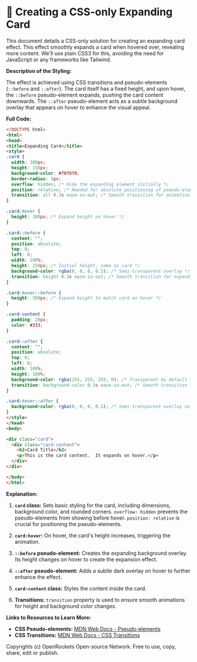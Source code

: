 # 🐞 Creating a CSS-only Expanding Card


This document details a CSS-only solution for creating an expanding card effect.  This effect smoothly expands a card when hovered over, revealing more content.  We'll use plain CSS3 for this, avoiding the need for JavaScript or any frameworks like Tailwind.


**Description of the Styling:**

The effect is achieved using CSS transitions and pseudo-elements (`::before` and `::after`).  The card itself has a fixed height, and upon hover, the `::before` pseudo-element expands, pushing the card content downwards.  The `::after` pseudo-element acts as a subtle background overlay that appears on hover to enhance the visual appeal.

**Full Code:**

```html
<!DOCTYPE html>
<html>
<head>
<title>Expanding Card</title>
<style>
.card {
  width: 300px;
  height: 150px;
  background-color: #f0f0f0;
  border-radius: 5px;
  overflow: hidden; /* Hide the expanding element initially */
  position: relative; /* Needed for absolute positioning of pseudo-elements */
  transition: all 0.3s ease-in-out; /* Smooth transition for animation */
}

.card:hover {
  height: 300px; /* Expand height on hover */
}

.card::before {
  content: "";
  position: absolute;
  top: 0;
  left: 0;
  width: 100%;
  height: 150px; /* Initial height, same as card */
  background-color: rgba(0, 0, 0, 0.2); /* Semi-transparent overlay */
  transition: height 0.3s ease-in-out; /* Smooth transition for expanding overlay */
}

.card:hover::before {
  height: 300px; /* Expand height to match card on hover */
}

.card-content {
  padding: 20px;
  color: #333;
}

.card::after {
  content: "";
  position: absolute;
  top: 0;
  left: 0;
  width: 100%;
  height: 100%;
  background-color: rgba(255, 255, 255, 0); /* Transparent by default */
  transition: background-color 0.3s ease-in-out; /* Smooth transition for overlay */
}

.card:hover::after {
  background-color: rgba(0, 0, 0, 0.1); /* Semi-transparent overlay on hover */
}
</style>
</head>
<body>

<div class="card">
  <div class="card-content">
    <h2>Card Title</h2>
    <p>This is the card content.  It expands on hover.</p>
  </div>
</div>

</body>
</html>
```


**Explanation:**

1. **`card` class:**  Sets basic styling for the card, including dimensions, background color, and rounded corners. `overflow: hidden` prevents the pseudo-elements from showing before hover.  `position: relative` is crucial for positioning the pseudo-elements.


2. **`card:hover`:**  On hover, the card's height increases, triggering the animation.

3. **`::before` pseudo-element:** Creates the expanding background overlay.  Its height changes on hover to create the expansion effect.

4. **`::after` pseudo-element:** Adds a subtle dark overlay on hover to further enhance the effect.


5. **`card-content` class:** Styles the content inside the card.

6. **Transitions:** `transition` property is used to ensure smooth animations for height and background color changes.


**Links to Resources to Learn More:**

* **CSS Pseudo-elements:**  [MDN Web Docs - Pseudo-elements](https://developer.mozilla.org/en-US/docs/Web/CSS/Pseudo-elements)
* **CSS Transitions:** [MDN Web Docs - CSS Transitions](https://developer.mozilla.org/en-US/docs/Web/CSS/CSS_Transitions/Using_CSS_transitions)


Copyrights (c) OpenRockets Open-source Network. Free to use, copy, share, edit or publish.

